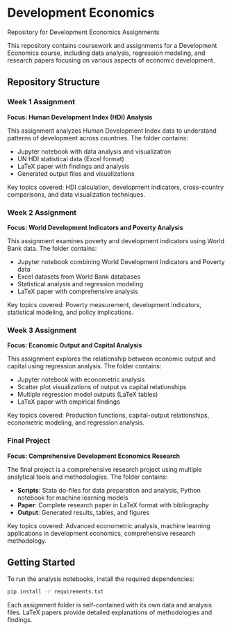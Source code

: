 # Development Economics
Repository for Development Economics Assignments

This repository contains coursework and assignments for a Development Economics course, including data analysis, regression modeling, and research papers focusing on various aspects of economic development.

## Repository Structure

### Week 1 Assignment
**Focus: Human Development Index (HDI) Analysis**

This assignment analyzes Human Development Index data to understand patterns of development across countries. The folder contains:
- Jupyter notebook with data analysis and visualization
- UN HDI statistical data (Excel format)
- LaTeX paper with findings and analysis
- Generated output files and visualizations

Key topics covered: HDI calculation, development indicators, cross-country comparisons, and data visualization techniques.

### Week 2 Assignment
**Focus: World Development Indicators and Poverty Analysis**

This assignment examines poverty and development indicators using World Bank data. The folder contains:
- Jupyter notebook combining World Development Indicators and Poverty data
- Excel datasets from World Bank databases
- Statistical analysis and regression modeling
- LaTeX paper with comprehensive analysis

Key topics covered: Poverty measurement, development indicators, statistical modeling, and policy implications.

### Week 3 Assignment
**Focus: Economic Output and Capital Analysis**

This assignment explores the relationship between economic output and capital using regression analysis. The folder contains:
- Jupyter notebook with econometric analysis
- Scatter plot visualizations of output vs capital relationships
- Multiple regression model outputs (LaTeX tables)
- LaTeX paper with empirical findings

Key topics covered: Production functions, capital-output relationships, econometric modeling, and regression analysis.

### Final Project
**Focus: Comprehensive Development Economics Research**

The final project is a comprehensive research project using multiple analytical tools and methodologies. The folder contains:
- **Scripts**: Stata do-files for data preparation and analysis, Python notebook for machine learning models
- **Paper**: Complete research paper in LaTeX format with bibliography
- **Output**: Generated results, tables, and figures

Key topics covered: Advanced econometric analysis, machine learning applications in development economics, comprehensive research methodology.

## Getting Started

To run the analysis notebooks, install the required dependencies:

```bash
pip install -r requirements.txt
```

Each assignment folder is self-contained with its own data and analysis files. LaTeX papers provide detailed explanations of methodologies and findings.
